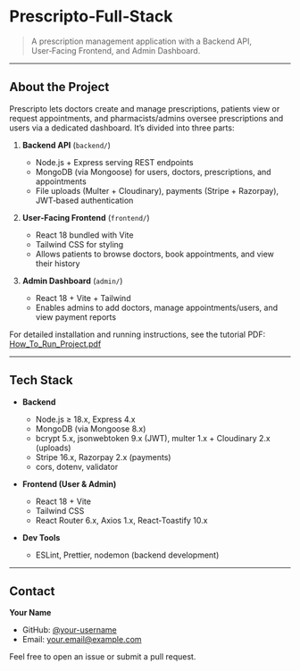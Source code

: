 # Prescripto‑Full‑Stack

> A prescription management application with a Backend API, User‑Facing Frontend, and Admin Dashboard.

---

## About the Project

Prescripto lets doctors create and manage prescriptions, patients view or request appointments, and pharmacists/admins oversee prescriptions and users via a dedicated dashboard. It’s divided into three parts:

1. **Backend API** (`backend/`)  
   - Node.js + Express serving REST endpoints  
   - MongoDB (via Mongoose) for users, doctors, prescriptions, and appointments  
   - File uploads (Multer + Cloudinary), payments (Stripe + Razorpay), JWT‑based authentication

2. **User‑Facing Frontend** (`frontend/`)  
   - React 18 bundled with Vite  
   - Tailwind CSS for styling  
   - Allows patients to browse doctors, book appointments, and view their history

3. **Admin Dashboard** (`admin/`)  
   - React 18 + Vite + Tailwind  
   - Enables admins to add doctors, manage appointments/users, and view payment reports

For detailed installation and running instructions, see the tutorial PDF:  
[How_To_Run_Project.pdf](./How_To_Run_Project.pdf)

---

## Tech Stack

- **Backend**  
  - Node.js ≥ 18.x, Express 4.x  
  - MongoDB (via Mongoose 8.x)  
  - bcrypt 5.x, jsonwebtoken 9.x (JWT), multer 1.x + Cloudinary 2.x (uploads)  
  - Stripe 16.x, Razorpay 2.x (payments)  
  - cors, dotenv, validator

- **Frontend (User & Admin)**  
  - React 18 + Vite  
  - Tailwind CSS  
  - React Router 6.x, Axios 1.x, React‑Toastify 10.x

- **Dev Tools**  
  - ESLint, Prettier, nodemon (backend development)

---

## Contact

**Your Name**  
- GitHub: [@your-username](https://github.com/your-username)  
- Email: your.email@example.com  

Feel free to open an issue or submit a pull request.  
